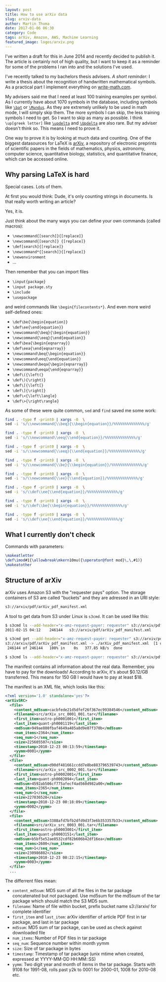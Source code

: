 ```yaml
---
layout: post
title: How to use arXiv data
slug: arxiv-data
author: Martin Thoma
date: 2017-01-06 06:30
category: Code
tags: arXiv, Amazon, AWS, Machine Learning
featured_image: logos/arxiv.png
---
```


<div class="info">I've written a draft for this in June 2014 and recently decided to publish it. The article is certainly not of high quality, but I want to keep it as a reminder for some of the problems I ran into and the solutions I've used.</div>

I've recently talked to my bachelors thesis advisers. *A short reminder:*
I write a thesis about the recognition of handwritten mathematical symbols. As
a practical part I implement everything on [write-math.com](write-math.com).

My advisers said me that I need at least 100 training examples per symbol.
As I currently have about 1070 symbols in the database, including symbols
like [`\bat`](http://www.martin-thoma.de/write-math/symbol/?id=1196) or
[`\Mundus`](http://www.martin-thoma.de/write-math/symbol/?id=1197). As they
are extremely unlikely to be used in math mode, I will simply skip them. The
more symbols I can skip, the less training symbols I need to get. So I want to
skip as many as possible. I think `\up[greek letter]` like [`\updelta`](http://www.martin-thoma.de/write-math/symbol/?id=851) and [`\Updelta`](http://www.martin-thoma.de/write-math/symbol/?id=857)
are also rare. But my adviser doesn't think so. This means I need to prove it.

One way to prove it is by looking at much data and counting. One of the biggest
datasources for LaTeX is [arXiv](http://arxiv.org/), a repository of electronic
preprints of scientific papers in the fields of mathematics, physics, astronomy,
computer science, quantitative biology, statistics, and quantitative finance,
which can be accessed online.

## Why parsing LaTeX is hard

Special cases. Lots of them.

At first you would think: Dude, it's only counting strings in documents. Is that
really worth writing an article?

Yes, it is.

Just think about the many ways you can define your own commands (called macros):

* `\newcommand{[search]}{[replace]}`
* `\newcommand{[search]} {[replace]}`
* `\def[search]{[replace]}`
* `\newcommand*{[search]}{[replace]}`
* `\newenvironment`
* ...

Then remember that you can import files

* `\input{package}`
* `\input package.sty`
* `\include`
* `\usepackage`

and weird commands like `\begin{filecontents*}`. And even more weird self-defined
ones:

* `\def\be{\begin{equation}}`
* `\def\ee{\end{equation}}`
* `\newcommand{\beq}{\begin{equation}}`
* `\newcommand{\eeq}{\end{equation}}`
* `\def\bea{\begin{eqnarray}}`
* `\def\eea{\end{eqnarray}}`
* `\newcommand\beq{\begin{equation}}`
* `\newcommand\eeq{\end{equation}}`
* `\newcommand\beqa{\begin{eqnarray}}`
* `\newcommand\eeqa{\end{eqnarray}}`
* `\def\({\left(}`
* `\def\){\right)}`
* `\def\[{\left[}`
* `\def\]{\right]}`
* `\def\<{\left\langle}`
* `\def\>{\right\rangle}`

As some of these were quite common, `sed` and `find` saved me some work:

```bash
find . -type f -print0 | xargs -0  \
sed -i 's/\\newcommand{\\beq}{\\begin{equation}}/%%%%%%%%%%%%%%/g'

find . -type f -print0 | xargs -0  \
sed -i 's/\\newcommand\\eeq{\\end{equation}}/%%%%%%%%%%%%%%/g'

find . -type f -print0 | xargs -0  \
sed -i 's/\\newcommand{\\eeq}{\\end{equation}}/%%%%%%%%%%%%%%/g'

find . -type f -print0 | xargs -0  \
sed -i 's/\\newcommand{\\be}{\\begin{equation}}/%%%%%%%%%%%%%%/g'

find . -type f -print0 | xargs -0  \
sed -i 's/\\newcommand{\\ee}{\\end{equation}}/%%%%%%%%%%%%%%/g'

find . -type f -print0 | xargs -0  \
sed -i 's/\\def\\ee{\\end{equation}}/%%%%%%%%%%%%%%/g'

find . -type f -print0 | xargs -0  \
sed -i 's/\\def\\be{\\begin{equation}}/%%%%%%%%%%%%%%/g'

find . -type f -print0 | xargs -0  \
sed -i 's/\\def\\ee{\\end{equation}}/%%%%%%%%%%%%%%/g'
```

## What I currently don't check

Commands with parameters:

```latex
\makeatletter
\def\imod#1{\allowbreak\mkern10mu({\operator@font mod}\,\,#1)}
\makeatother
```

## Structure of arXiv

arXiv uses Amazon S3 with the "requester pays" option. The storage containers
of S3 are called "buckets" and they are adressed in an URI style:

```bash
s3://arxiv/pdf/arXiv_pdf_manifest.xml
```

A tool to get data from S3 under Linux is `s3cmd`. It can be used like this:

```bash
$ s3cmd ls --add-header="x-amz-request-payer: requester" s3://arxiv/pdf/arXiv_pdf_manifest.xml
2011-02-15 04:12    246144   s3://arxiv/pdf/arXiv_pdf_manifest.xml

$ s3cmd get --add-header="x-amz-request-payer: requester" s3://arxiv/pdf/arXiv_pdf_manifest.xml
s3://arxiv/pdf/arXiv_pdf_manifest.xml -> ./arXiv_pdf_manifest.xml  [1 of 1]
 246144 of 246144   100% in    0s   377.85 kB/s  done

$ s3cmd ls --add-header="x-amz-request-payer: requester" s3://arxiv/pdf/\*
```

The manifest contains all information about the real data. Remember, you have
to pay for the downloads! According to arXiv, it's about &#36;0.12/GB transferred.
This means for 150 GB I would have to pay at least &#36;18.

The manifest is an XML file, which looks like this:

```xml
<?xml version='1.0' standalone='yes'?>
<arXivSRC>
  <file>
    <content_md5sum>cacbfede21d5dfef26f367ec99384546</content_md5sum>
    <filename>src/arXiv_src_0001_001.tar</filename>
    <first_item>astro-ph0001001</first_item>
    <last_item>quant-ph0001119</last_item>
    <md5sum>949ae880fbaf4649a485a8d9e07f370b</md5sum>
    <num_items>2364</num_items>
    <seq_num>1</seq_num>
    <size>225605507</size>
    <timestamp>2010-12-23 00:13:59</timestamp>
    <yymm>0001</yymm>
  </file>
  <file>
    <content_md5sum>d90df481661ccdd7e8be883796539743</content_md5sum>
    <filename>src/arXiv_src_0002_001.tar</filename>
    <first_item>astro-ph0002001</first_item>
    <last_item>quant-ph0002094</last_item>
    <md5sum>4592ab506cf775afecf4ad560d982a00</md5sum>
    <num_items>2365</num_items>
    <seq_num>1</seq_num>
    <size>227036528</size>
    <timestamp>2010-12-23 00:18:09</timestamp>
    <yymm>0002</yymm>
  </file>
  <file>
    <content_md5sum>3388afd7bfb2dfd9d3f3e6b353357b33</content_md5sum>
    <filename>src/arXiv_src_0003_001.tar</filename>
    <first_item>astro-ph0003001</first_item>
    <last_item>quant-ph0003151</last_item>
    <md5sum>b5bf5e52ae8532cdf82b606b42df16ea</md5sum>
    <num_items>2600</num_items>
    <seq_num>1</seq_num>
    <size>230986882</size>
    <timestamp>2010-12-23 00:22:15</timestamp>
    <yymm>0003</yymm>
  </file>
  ...
```

The differrent files mean:

* `content_md5sum`: MD5 sum of all the files in the tar package concatenated but not packaged. Use md5sum for the md5sum of the tar package which should match the S3 MD5 sum.
* `filename`:
Name of file within bucket, prefix bucket name s3://arxiv/ for complete identifier
* `first_item` and `last_item`:
arXiv identifier of article PDF first in tar package, and last in tar package
* `md5sum`:
MD5 sum of tar package, can be used as check against downloaded file
* `num_items`:
Number of PDF files in tar package
* `seq_num`:
Sequence number within month yymm
* `size`:
Size of tar package in bytes
* `timestamp`:
Timestamp of tar package (unix mtime when created, expressed at YYYY-MM-DD HH:MM::SS)
* `yymm`: Two digit year and month of items in the tar package. Starts with 9108 for 1991-08, rolls past y2k to 0001 for 2000-01, 1008 for 2010-08 etc.